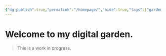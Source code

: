 ```yaml
---
{"dg-publish":true,"permalink":"/homepage/","hide":true,"tags":["gardenEntry"]}
---
```



# Welcome to my digital garden. 
> This is a work in progress.